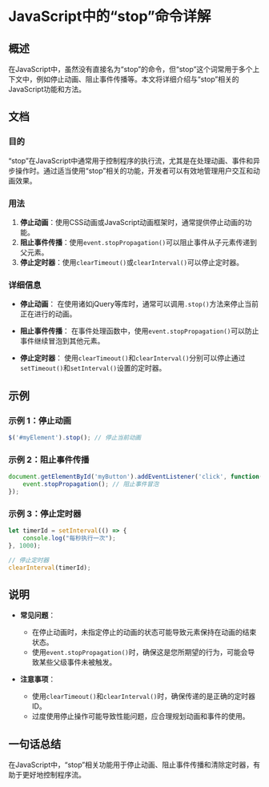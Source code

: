 <!--
Meta Description: # JavaScript中的“stop”命令详解 ## 概述 在JavaScript中，虽然没有直接名为“stop”的命令，但“stop”这个词常用于多个上下文中，例如停止动画、阻止事件传播等。本文将详细介绍与“stop”相关的JavaScript功能和方法。 ## 文档 ### 目的 “stop”...
Meta Keywords: stop, event, stoppropagation, 停止定时器, clearinterval
-->

# JavaScript中的“stop”命令详解

## 概述
在JavaScript中，虽然没有直接名为“stop”的命令，但“stop”这个词常用于多个上下文中，例如停止动画、阻止事件传播等。本文将详细介绍与“stop”相关的JavaScript功能和方法。

## 文档
### 目的
“stop”在JavaScript中通常用于控制程序的执行流，尤其是在处理动画、事件和异步操作时。通过适当使用“stop”相关的功能，开发者可以有效地管理用户交互和动画效果。

### 用法
1. **停止动画**：使用CSS动画或JavaScript动画框架时，通常提供停止动画的功能。
2. **阻止事件传播**：使用`event.stopPropagation()`可以阻止事件从子元素传递到父元素。
3. **停止定时器**：使用`clearTimeout()`或`clearInterval()`可以停止定时器。

### 详细信息
- **停止动画**：
  在使用诸如jQuery等库时，通常可以调用`.stop()`方法来停止当前正在进行的动画。
  
- **阻止事件传播**：
  在事件处理函数中，使用`event.stopPropagation()`可以防止事件继续冒泡到其他元素。

- **停止定时器**：
  使用`clearTimeout()`和`clearInterval()`分别可以停止通过`setTimeout()`和`setInterval()`设置的定时器。

## 示例
### 示例 1：停止动画
```javascript
$('#myElement').stop(); // 停止当前动画
```

### 示例 2：阻止事件传播
```javascript
document.getElementById('myButton').addEventListener('click', function(event) {
    event.stopPropagation(); // 阻止事件冒泡
});
```

### 示例 3：停止定时器
```javascript
let timerId = setInterval(() => {
    console.log("每秒执行一次");
}, 1000);

// 停止定时器
clearInterval(timerId);
```

## 说明
- **常见问题**：
  - 在停止动画时，未指定停止的动画的状态可能导致元素保持在动画的结束状态。
  - 使用`event.stopPropagation()`时，确保这是您所期望的行为，可能会导致某些父级事件未被触发。
  
- **注意事项**：
  - 使用`clearTimeout()`和`clearInterval()`时，确保传递的是正确的定时器ID。
  - 过度使用停止操作可能导致性能问题，应合理规划动画和事件的使用。

## 一句话总结
在JavaScript中，“stop”相关功能用于停止动画、阻止事件传播和清除定时器，有助于更好地控制程序流。